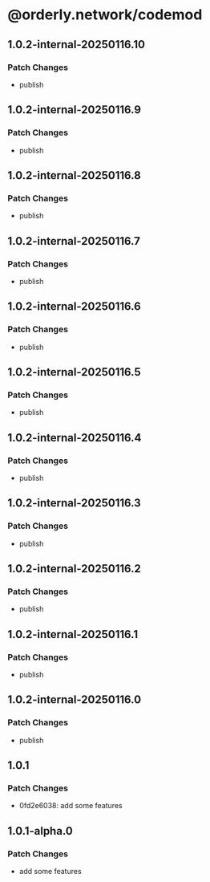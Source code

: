 # @orderly.network/codemod

## 1.0.2-internal-20250116.10

### Patch Changes

- publish

## 1.0.2-internal-20250116.9

### Patch Changes

- publish

## 1.0.2-internal-20250116.8

### Patch Changes

- publish

## 1.0.2-internal-20250116.7

### Patch Changes

- publish

## 1.0.2-internal-20250116.6

### Patch Changes

- publish

## 1.0.2-internal-20250116.5

### Patch Changes

- publish

## 1.0.2-internal-20250116.4

### Patch Changes

- publish

## 1.0.2-internal-20250116.3

### Patch Changes

- publish

## 1.0.2-internal-20250116.2

### Patch Changes

- publish

## 1.0.2-internal-20250116.1

### Patch Changes

- publish

## 1.0.2-internal-20250116.0

### Patch Changes

- publish

## 1.0.1

### Patch Changes

- 0fd2e6038: add some features

## 1.0.1-alpha.0

### Patch Changes

- add some features
